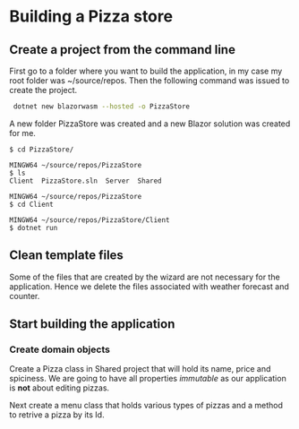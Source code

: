 
# Building a Pizza store
## Create a project from the command line
First go to a folder where you want to build the application, in my case my root folder was ~/source/repos. Then the following command was issued to create the project.
```sh
 dotnet new blazorwasm --hosted -o PizzaStore
 ```
 A new folder PizzaStore was created and a new Blazor solution was created for me.
 ```
 $ cd PizzaStore/

MINGW64 ~/source/repos/PizzaStore
$ ls
Client  PizzaStore.sln  Server  Shared

MINGW64 ~/source/repos/PizzaStore
$ cd Client

MINGW64 ~/source/repos/PizzaStore/Client
$ dotnet run
```

## Clean template files
Some of the files that are created by the wizard are not necessary for the application. Hence we delete the files associated with weather forecast and counter.

## Start building the application
### Create domain objects
Create a Pizza class in Shared project that will hold its name, price and spiciness. We are going to have all properties *immutable* as our application is **not** about editing pizzas.

Next create a menu class that holds various types of pizzas and a method to retrive a pizza by its Id.

<!--stackedit_data:
eyJoaXN0b3J5IjpbLTE5MDg3MzE5MzIsMTk5MTY5MjE0NywxOT
EyNzYzNzkyXX0=
-->